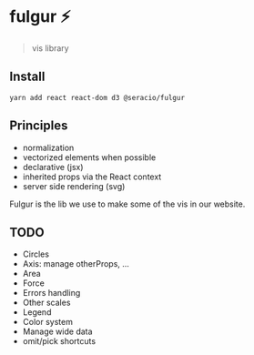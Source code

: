 # fulgur ⚡️

> vis library

## Install

```
yarn add react react-dom d3 @seracio/fulgur
```

## Principles

-   normalization
-   vectorized elements when possible
-   declarative (jsx)
-   inherited props via the React context
-   server side rendering (svg)

Fulgur is the lib we use to make some of the vis in our website.

## TODO

-   Circles
-   Axis: manage otherProps, ...
-   Area
-   Force
-   Errors handling
-   Other scales
-   Legend
-   Color system
-   Manage wide data
-   omit/pick shortcuts
